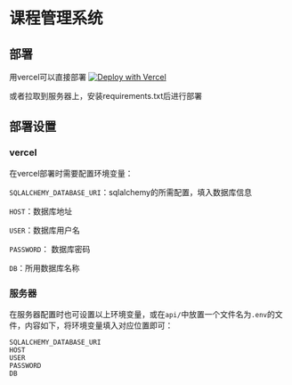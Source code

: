 # 课程管理系统
## 部署
用vercel可以直接部署
[![Deploy with Vercel](https://vercel.com/button)](https://vercel.com/new/clone?repository-url=https://github.com/JerryLiu369/course-management)

或者拉取到服务器上，安装requirements.txt后进行部署

## 部署设置
### vercel
在vercel部署时需要配置环境变量：

`SQLALCHEMY_DATABASE_URI`：sqlalchemy的所需配置，填入数据库信息

`HOST`：数据库地址

`USER`：数据库用户名

`PASSWORD`： 数据库密码

`DB`：所用数据库名称

### 服务器
在服务器配置时也可设置以上环境变量，或在`api/`中放置一个文件名为`.env`的文件，内容如下，将环境变量填入对应位置即可：

```
SQLALCHEMY_DATABASE_URI
HOST
USER
PASSWORD
DB
```


